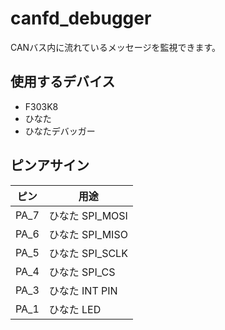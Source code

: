 # canfd_debugger

CANバス内に流れているメッセージを監視できます。

## 使用するデバイス

- F303K8
- ひなた
- ひなたデバッガー

## ピンアサイン

| ピン | 用途            |
| ---- | --------------- |
| PA_7 | ひなた SPI_MOSI |
| PA_6 | ひなた SPI_MISO |
| PA_5 | ひなた SPI_SCLK |
| PA_4 | ひなた SPI_CS   |
| PA_3 | ひなた INT PIN  |
| PA_1 | ひなた LED      |